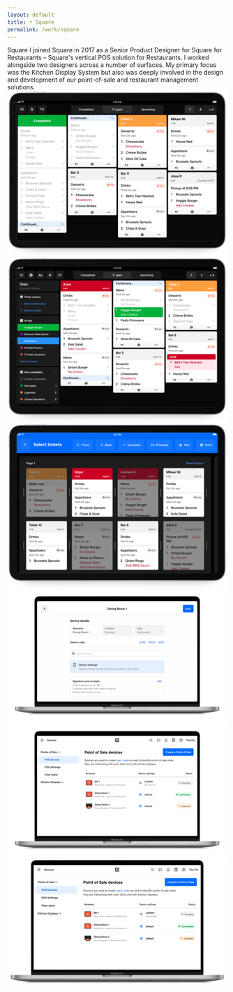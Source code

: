 ```yaml
---
layout: default 
title: • Square
permalink: /work/square
---
```

  <div class="col-8 mb-24">
        <span class="title">Square</span>
        <span class="subtitle">I joined Square in 2017 as a Senior Product Designer for Square for Restaurants – Square's vertical POS solution for Restaurants. I worked alongside two designers across a number of surfaces. My primary focus was the Kitchen Display System but also was deeply involved in the design and development of our point-of-sale and restaurant management solutions.</span>
    </div>

<section>
    <div class="col-8">
        <img class="mb24" src="/img/work/square/01@2x.png" loading="lazy"> 
        <img class="mb24" src="/img/work/square/02@2x.png" loading="lazy">
        <img class="mb24" src="/img/work/square/03@2x.png" loading="lazy">
        <img class="mb24" src="/img/work/square/04@2x.png" loading="lazy">	
    </div>
</section>
<section>
    <div class="col-8">
        <img class="mb24" src="/img/work/square/05@2x.png" loading="lazy">
    </div>
</section>
<section>
    <div class="col-8">
        <img class="mb24" src="/img/work/square/06@2x.png" loading="lazy">
    </div>
</section>
